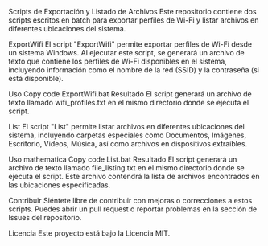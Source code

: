 Scripts de Exportación y Listado de Archivos
Este repositorio contiene dos scripts escritos en batch para exportar perfiles de Wi-Fi y listar archivos en diferentes ubicaciones del sistema.

ExportWifi
El script "ExportWifi" permite exportar perfiles de Wi-Fi desde un sistema Windows. Al ejecutar este script, se generará un archivo de texto que contiene los perfiles de Wi-Fi disponibles en el sistema, incluyendo información como el nombre de la red (SSID) y la contraseña (si está disponible).

Uso
Copy code
ExportWifi.bat
Resultado
El script generará un archivo de texto llamado wifi_profiles.txt en el mismo directorio donde se ejecuta el script.

List
El script "List" permite listar archivos en diferentes ubicaciones del sistema, incluyendo carpetas especiales como Documentos, Imágenes, Escritorio, Videos, Música, así como archivos en dispositivos extraíbles.

Uso
mathematica
Copy code
List.bat
Resultado
El script generará un archivo de texto llamado file_listing.txt en el mismo directorio donde se ejecuta el script. Este archivo contendrá la lista de archivos encontrados en las ubicaciones especificadas.

Contribuir
Siéntete libre de contribuir con mejoras o correcciones a estos scripts. Puedes abrir un pull request o reportar problemas en la sección de Issues del repositorio.

Licencia
Este proyecto está bajo la Licencia MIT.
